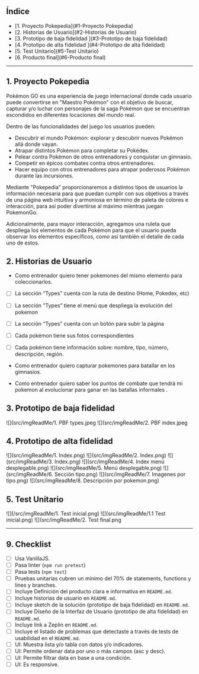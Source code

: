 ## Índice

* [1. Proyecto Pokepedia](#1-Proyecto Pokepedia)
* [2. Historias de Usuario](#2-Historias de Usuario)
* [3. Prototipo de baja fidelidad ](#3-Prototipo de baja fidelidad)
* [4. Prototipo de alta fidelidad ](#4-Prototipo de alta fidelidad)
* [5. Test Unitario](#5-Test Unitario)
* [6. Producto final](#6-Producto final)

***

## 1. Proyecto Pokepedia

Pokémon GO es una experiencia de juego internacional donde cada usuario puede convertirse en "Maestro Pokémon" con el objetivo de buscar, capturar y/o luchar con personajes de la saga Pokémon que se encuentran escondidos en diferentes locaciones del mundo real.

Dentro de las funcionalidades del juego los usuarios pueden:

- Descubrir el mundo Pokémon: explorar y descubrir nuevos Pokémon allá donde vayan.
- Atrapar distintos Pokémon para completar su Pokédex.
- Pelear contra Pokémon de otros entrenadores y conquistar un gimnasio.
- Competir en épicos combates contra otros entrenadores.
- Hacer equipo con otros entrenadores para atrapar poderosos Pokémon durante las incursiones.

Mediante "Pokepedia" proporcionaremos a distintos tipos de usuarios la información necesaria para que puedan cumplir con sus objetivos a través de una página web intuitiva y armoniosa en término de paleta de colores e interacción, para así poder divertirse al máximo mientras juegan PokemonGo.

Adicionalmente, para mayor interacción, agregamos una ruleta que despliega los elementos de cada Pokémon para que el usuario pueda observar los elementos específicos, como así también el detalle de cada uno de estos.


## 2. Historias de Usuario

- Como entrenador quiero tener pokemones del mismo elemento para coleccionarlos.

* [ ] La sección “Types” cuenta con la ruta de destino (Home, Pokedex, etc)
* [ ] La sección "Types” tiene el menú que despliega la evolución del pokemon
* [ ] La sección “Types” cuenta con un botón para subir la página
* [ ]  Cada pokémon tiene sus fotos correspondientes
* [ ] Cada pokémon tiene información sobre: nombre, tipo, número, descripción, región.


- Como entrenador quiero capturar pokemones para batallar en los gimnasios.


- Como entrenador quiero saber los puntos de combate que tendrá mi pokemon al evolucionar para ganar en las batallas informales .


## 3. Prototipo de baja fidelidad

![](src/imgReadMe/1. PBF types.jpeg
![](src/imgReadMe/2. PBF index.jpeg


## 4. Prototipo de alta fidelidad
![](src/imgReadMe/1. Index.png)
![](src/imgReadMe/2. Index.png)
![](src/imgReadMe/3. Index.png)
![](src/imgReadMe/4. Index menú desplegable.png)
![](src/imgReadMe/5. Menú desplegable.png)
![](src/imgReadMe/6. Sección tipo.png)
![](src/imgReadMe/7. Imagenes por tipo.png)
![](src/imgReadMe/8. Descripción por pokemon.png)

## 5. Test Unitario

![](/src/imgReadMe/1. Test inicial.png)
![](src/imgReadMe/1.1 Test inicial.png)
![](src/imgReadMe/2. Test final.png

----

## 9. Checklist

* [ ] Usa VanillaJS.
* [ ] Pasa linter (`npm run pretest`)
* [ ] Pasa tests (`npm test`)
* [ ] Pruebas unitarias cubren un mínimo del 70% de statements, functions y
  lines y branches.
* [ ] Incluye Definición del producto clara e informativa en `README.md`.
* [ ] Incluye historias de usuario en `README.md`.
* [ ] Incluye sketch de la solución (prototipo de baja fidelidad) en
  `README.md`.
* [ ] Incluye Diseño de la Interfaz de Usuario (prototipo de alta fidelidad)
  en `README.md`.
* [ ] Incluye link a Zeplin en `README.md`.
* [ ] Incluye el listado de problemas que detectaste a través de tests de
  usabilidad en el `README.md`.
* [ ] UI: Muestra lista y/o tabla con datos y/o indicadores.
* [ ] UI: Permite ordenar data por uno o más campos (asc y desc).
* [ ] UI: Permite filtrar data en base a una condición.
* [ ] UI: Es responsive.